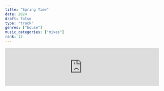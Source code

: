 ```yaml
---
title: "Spring Time"
date: 2024
draft: false
type: "track"
genres: ["house"]
music_categories: ["mixes"]
rank: 12
---
```

<iframe width="100%" height="125" scrolling="no" frameborder="no" allow="autoplay" 
src="https://w.soundcloud.com/player/?url=https%3A//api.soundcloud.com/tracks/1795661050">
</iframe>